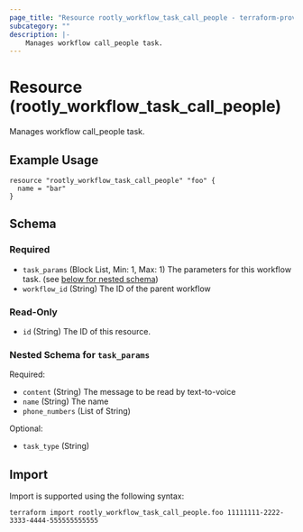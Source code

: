 ```yaml
---
page_title: "Resource rootly_workflow_task_call_people - terraform-provider-rootly"
subcategory: ""
description: |-
    Manages workflow call_people task.
---
```


# Resource (rootly_workflow_task_call_people)

Manages workflow call_people task.

## Example Usage

```
resource "rootly_workflow_task_call_people" "foo" {
  name = "bar"
}
```

<!-- schema generated by tfplugindocs -->
## Schema

### Required

- `task_params` (Block List, Min: 1, Max: 1) The parameters for this workflow task. (see [below for nested schema](#nestedblock--task_params))
- `workflow_id` (String) The ID of the parent workflow

### Read-Only

- `id` (String) The ID of this resource.

<a id="nestedblock--task_params"></a>
### Nested Schema for `task_params`

Required:

- `content` (String) The message to be read by text-to-voice
- `name` (String) The name
- `phone_numbers` (List of String)

Optional:

- `task_type` (String)

## Import

Import is supported using the following syntax:

```shell
terraform import rootly_workflow_task_call_people.foo 11111111-2222-3333-4444-555555555555
```